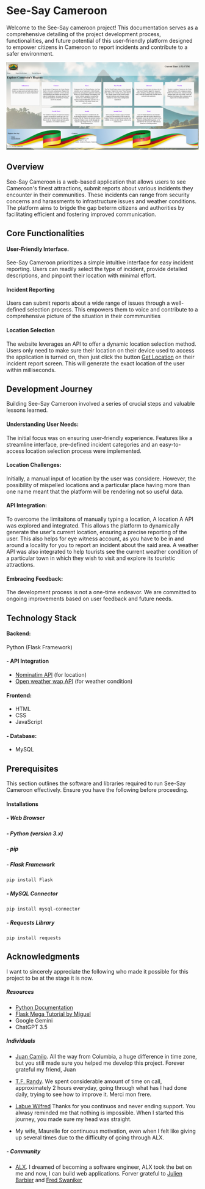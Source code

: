 # See-Say Cameroon

Welcome to the See-Say cameroon project! This documentation serves as a comprehensive detailing of the project development process, functionalities, and future potential of this user-friendly platform designed to empower citizens in Cameroon to report incidents and contribute to a safer environment.

![Home](./static/seesay.png)

## Overview
See-Say Cameroon is a web-based application that allows users to see Cameroon's finest attractions, submit reports about various incidents they encounter in their communities. These incidents can range from security concerns and harassments to infrastructure issues and weather conditions. The platform aims to brigde the gap beterrn citizens and authorities by facilitating efficient and fostering improved communication.

## Core Functionalities

#### User-Friendly Interface.
See-Say Cameroon prioritizes a simple intuitive interface for easy incident reporting. Users can readily select the type of incident, provide detailed descriptions, and pinpoint their location with minimal effort.


#### Incident Reporting
Users can submit reports about a wide range of issues through a well-defined selection process. This empowers them to voice and contribute to a comprehensive picture of the situation in their commmunities

#### Location Selection
The website leverages an API to offer a dynamic location selection method. Users only need to make sure their location on their device used to access the application is turned on, then just click the button [Get Location]() on their incident report screen. This will generate the exact location of the user within milliseconds.

## Development Journey
Building See-Say Cameroon involved a series of crucial steps and valuable lessons learned.

#### Understanding User Needs:
The initial focus was on ensuring user-friendly experience. Features like a streamline interface, pre-defined incident categories and an easy-to-access location selection process were implemented.

#### Location Challenges:
Initially, a manual input of location by the user was considere. However, the possibility of mispelled locations and a particular place having more than one name meant that the platform will be rendering not so useful data. 

#### API Integration:
To overcome the limitaitons of manually typing a location, A location A API was explored and integrated. This allows the platform to dynamically generate the user's current location, ensuring a precise reporting of the user. This also helps for eye witness account, as you have to be in and around a locality for you to report an incident about the said area. A weather API was also integrated to help tourists see the current weather condition of a particular town in which they wish to visit and explore its touristic attractions.

#### Embracing Feedback:
The development process is not a one-time endeavor. We are committed to ongoing improvements based on user feedback and future needs.

## Technology Stack

#### Backend:
Python (Flask Framework)

#### - API Integration
- [Nominatim API](https://nominatim.org/release-docs/develop/) (for location)
- [Open weather wap API](https://openweathermap.org/) (for weather condition)

#### Frontend:
- HTML
- CSS
- JavaScript

#### - Database:
- MySQL

## Prerequisites
This section outlines the software and libraries required to run See-Say Cameroon effectively. Ensure you have the following before proceeding.

#### Installations

##### - Web Browser
##### - Python (version 3.x)
##### - pip
##### - Flask Framework
    pip install Flask
##### - MySQL Connector
    pip install mysql-connector

##### - Requests Library
    pip install requests

## Acknowledgments

I want to sincerely appreciate the following who made it possible for this project to be at the stage it is now.

##### Resources
 - [Python Documentation](https://docs.python.org/3/)
 - [Flask Mega Tutorial by Miguel](https://blog.miguelgrinberg.com/post/the-flask-mega-tutorial-part-i-hello-world)
 - Google Gemini
 - ChatGPT 3.5

##### Individuals
- [Juan Camilo](https://www.linkedin.com/in/juan-camilo-ochoa-zuluaga-779131113/). All the way from Columbia, a huge difference in time zone, but you still made sure you helped me develop this project. Forever grateful my friend, Juan
 - [T.F. Randy](https://github.com/TRANDY-116). We spent considerable amount of time on call, approximately 2 hours everyday, going through what has I had done daily, trying to see how to improve it. Merci mon frere.

 - [Labue Wilfred](https://twitter.com/labue_wilfred) Thanks for you continuos and never ending support. You alwasy reminded me that nothing is impossible. When I started this journey, you made sure my head was straight.

 - My wife, Maurelle for continuous motivation, even when I felt like giving up several times due to the difficulty of going through ALX.

##### - Community
 - [ALX](https://www.alxafrica.com/). I dreamed of becoming a software engineer, ALX took the bet on me and now, I can build web applications. Forver grateful to [Julien Barbier](https://twitter.com/julienbarbier42) and [Fred Swaniker](https://twitter.com/FredSwaniker)
